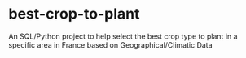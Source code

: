 # best-crop-to-plant
An SQL/Python project to help select the best crop type to plant in a specific area in France based on Geographical/Climatic Data
